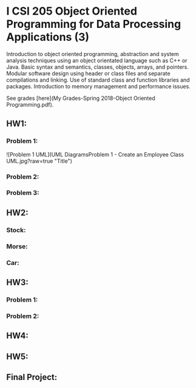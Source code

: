 # I CSI 205 Object Oriented Programming for Data Processing Applications (3)
Introduction to object oriented programming, abstraction and system analysis techniques using an object orientated language such as C++ or Java. Basic syntax and semantics, classes, objects, arrays, and pointers. Modular software design using header or class files and separate compilations and linking. Use of standard class and function libraries and packages. Introduction to memory management and performance issues. 

See grades [here](My Grades-Spring 2018-Object Oriented Programming.pdf).

## HW1:
### Problem 1:
![Problem 1 UML](UML DiagramsProblem 1 - Create an Employee Class UML.jpg?raw=true "Title")
### Problem 2:

### Problem 3:


## HW2:
### Stock:

### Morse:

### Car:


## HW3:
### Problem 1:

### Problem 2:


## HW4:

## HW5:

## Final Project:
